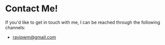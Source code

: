 # Contact Me!

If you'd like to get in touch with me, I can be reached through the following channels:

-   [rayipwm@gmail.com](mailto:rayipwm@gmail.com)